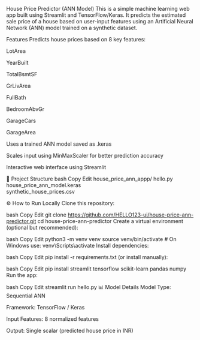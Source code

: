 House Price Predictor (ANN Model)
This is a simple machine learning web app built using Streamlit and TensorFlow/Keras. It predicts the estimated sale price of a house based on user-input features using an Artificial Neural Network (ANN) model trained on a synthetic dataset.

Features
Predicts house prices based on 8 key features:

LotArea

YearBuilt

TotalBsmtSF

GrLivArea

FullBath

BedroomAbvGr

GarageCars

GarageArea

Uses a trained ANN model saved as .keras

Scales input using MinMaxScaler for better prediction accuracy

Interactive web interface using Streamlit

📂 Project Structure
bash
Copy
Edit
house_price_ann_appp/
hello.py                      
house_price_ann_model.keras  
synthetic_house_prices.csv   

⚙️ How to Run Locally
Clone this repository:

bash
Copy
Edit
git clone https://github.com/HELLO123-ui/house-price-ann-predictor.git
cd house-price-ann-predictor
Create a virtual environment (optional but recommended):

bash
Copy
Edit
python3 -m venv venv
source venv/bin/activate  # On Windows use: venv\Scripts\activate
Install dependencies:

bash
Copy
Edit
pip install -r requirements.txt
(or install manually):

bash
Copy
Edit
pip install streamlit tensorflow scikit-learn pandas numpy
Run the app:

bash
Copy
Edit
streamlit run hello.py
📊 Model Details
Model Type: Sequential ANN

Framework: TensorFlow / Keras

Input Features: 8 normalized features

Output: Single scalar (predicted house price in INR)
